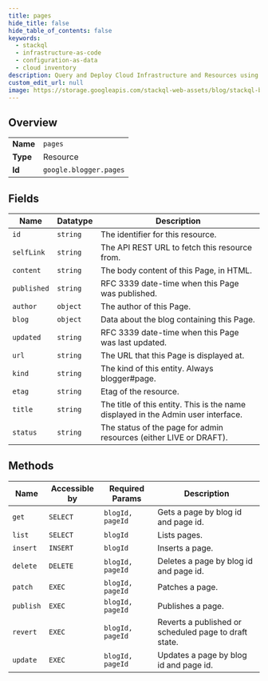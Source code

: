 ```yaml
---
title: pages
hide_title: false
hide_table_of_contents: false
keywords:
  - stackql
  - infrastructure-as-code
  - configuration-as-data
  - cloud inventory
description: Query and Deploy Cloud Infrastructure and Resources using SQL
custom_edit_url: null
image: https://storage.googleapis.com/stackql-web-assets/blog/stackql-blog-post-featured-image.png
---
```

  
    

## Overview
<table><tbody>
<tr><td><b>Name</b></td><td><code>pages</code></td></tr>
<tr><td><b>Type</b></td><td>Resource</td></tr>
<tr><td><b>Id</b></td><td><code>google.blogger.pages</code></td></tr>
</tbody></table>

## Fields
| Name | Datatype | Description |
| ---- | -------- | ----------- |
| `id` | `string` | The identifier for this resource. |
| `selfLink` | `string` | The API REST URL to fetch this resource from. |
| `content` | `string` | The body content of this Page, in HTML. |
| `published` | `string` | RFC 3339 date-time when this Page was published. |
| `author` | `object` | The author of this Page. |
| `blog` | `object` | Data about the blog containing this Page. |
| `updated` | `string` | RFC 3339 date-time when this Page was last updated. |
| `url` | `string` | The URL that this Page is displayed at. |
| `kind` | `string` | The kind of this entity. Always blogger#page. |
| `etag` | `string` | Etag of the resource. |
| `title` | `string` | The title of this entity. This is the name displayed in the Admin user interface. |
| `status` | `string` | The status of the page for admin resources (either LIVE or DRAFT). |
## Methods
| Name | Accessible by | Required Params | Description |
| ---- | ------------- | --------------- | ----------- |
| `get` | `SELECT` | `blogId, pageId` | Gets a page by blog id and page id. |
| `list` | `SELECT` | `blogId` | Lists pages. |
| `insert` | `INSERT` | `blogId` | Inserts a page. |
| `delete` | `DELETE` | `blogId, pageId` | Deletes a page by blog id and page id. |
| `patch` | `EXEC` | `blogId, pageId` | Patches a page. |
| `publish` | `EXEC` | `blogId, pageId` | Publishes a page. |
| `revert` | `EXEC` | `blogId, pageId` | Reverts a published or scheduled page to draft state. |
| `update` | `EXEC` | `blogId, pageId` | Updates a page by blog id and page id. |
